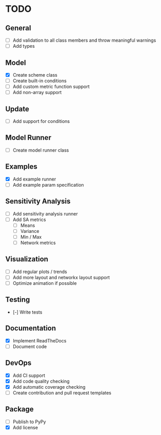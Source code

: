 # TODO

## General
- [ ] Add validation to all class members and throw meaningful warnings
- [ ] Add types

## Model
- [x] Create scheme class
- [ ] Create built-in conditions
- [ ] Add custom metric function support
- [ ] Add non-array support

## Update
- [ ] Add support for conditions

## Model Runner
- [ ] Create model runner class

## Examples
- [x] Add example runner
- [ ] Add example param specification

## Sensitivity Analysis
- [ ] Add sensitivity analysis runner
- [ ] Add SA metrics
  - [ ] Means
  - [ ] Variance
  - [ ] Min / Max
  - [ ] Network metrics

## Visualization
- [ ] Add regular plots / trends
- [ ] Add more layout and networkx layout support
- [ ] Optimize animation if possible

## Testing
- [-] Write tests

## Documentation
- [x] Implement ReadTheDocs
- [ ] Document code

## DevOps
- [x] Add CI support
- [x] Add code quality checking
- [x] Add automatic coverage checking
- [ ] Create contribution and pull request templates

## Package
- [ ] Publish to PyPy
- [x] Add license